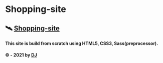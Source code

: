 # Shopping-site

## 🛰 [Shopping-site](https://Juveria-Dalvi.github.io/Projects/Shopping-site/)

#### This site is build from scratch using HTML5, CSS3, Sass(preprocessor).

#### &copy; - 2021 by [DJ](https://twitter.com/juveriia_)

